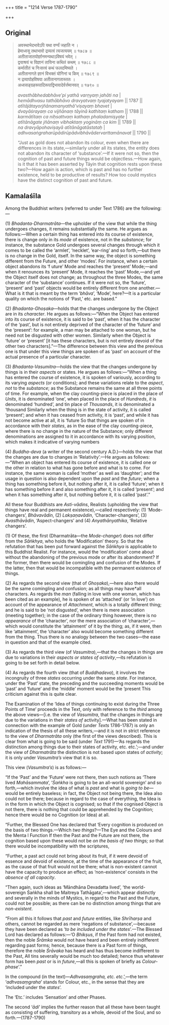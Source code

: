 +++
title = "1214 Verse 1787-1790"

+++
## Original 
>
> अवस्थाभेदभावेऽपि यथा वर्ण्यं जहाति न ।  
> हेमाध्वसु तथाभावो द्रव्यत्वं त्यजत्ययम् ॥ १७८७ ॥  
> अतीताजातयोर्ज्ञानमन्यथाऽविषयं भवेत् ।  
> द्वयाश्रयं च विज्ञानं तायिना कथितं कथम् ॥ १७८८ ॥  
> कर्मातीतं च निःसत्त्वं कथं फलदमिष्यते ।  
> अतीतानागते ज्ञानं विभक्तं योगिनां च किम् ॥ १७८९ ॥  
> न द्रव्यापोहविषया अतीतानागतास्ततः ।  
> अध्वसङ्ग्रहरूपादिरूपाद्विभावादेर्वर्त्तमानवत् ॥ १७९० ॥ 
>
> *avasthābhedabhāve'pi yathā varṇyaṃ jahāti na* \|  
> *hemādhvasu tathābhāvo dravyatvaṃ tyajatyayam* \|\| 1787 \|\|  
> *atītājātayorjñānamanyathā'viṣayaṃ bhavet* \|  
> *dvayāśrayaṃ ca vijñānaṃ tāyinā kathitaṃ katham* \|\| 1788 \|\|  
> *karmātītaṃ ca niḥsattvaṃ kathaṃ phaladamiṣyate* \|  
> *atītānāgate jñānaṃ vibhaktaṃ yogināṃ ca kim* \|\| 1789 \|\|  
> *na dravyāpohaviṣayā atītānāgatāstataḥ* \|  
> *adhvasaṅgraharūpādirūpādvibhāvādervarttamānavat* \|\| 1790 \|\| 
>
> “Just as gold does not abandon its colour, even when there are differences in its state,—similarly under all its states, the entity does not abandon its character of ‘substance’.—If it were not so, then the cognition of past and future things would be objectless.—How again, is it that it has been asserted by Tāyin that cognition rests upon these two?—How again is action, which is past and has no further existence, held to be productive of results? How too could mystics have the distinct cognition of past and future.



## Kamalaśīla

Among the Buddhist writers (referred to under Text 1786) are the following:—

\(1\) *Bhadanta*-*Dharmatrāta*—the upholder of the view that while the thing undergoes changes, it remains substantially the same. He argues as follows:—When a certain thing has entered into its course of existence, there is change only in its *mode* of existence, not in the *substance*; for instance, the substance Gold undergoes several changes through which it comes to be called the ‘armlet’, ‘necklet’, ‘ear-ring’ and so forth,—but there is no change in the Gold, itself. In the same way, the object is something different from the Future, and other ‘modes’. For instance, when a certain object abandons its ‘f uture’ Mode and reaches the ‘present’ Mode;—and when it renounces its ‘present’ Mode, it reaches the ‘past’ Mode,—and yet the Object itself does not change; as throughout the three Modes, the same character of the ‘substance’ continues. If it were not so, the ‘future’, ‘present’ and ‘past’ objects would be entirely different from one another.—What is it that is meant by the term ‘*bhāva*’, ‘Mode’, here?—It is a particular quality on which the notions of ‘Past,’ etc. are based.”

\(2\) *Bhadanta*-*Ghoṣaka*—holds that the changes undergone by the Object are in its *character*. He argues as follows:—“When the Object has entered into its course of existence, it is said to be ‘past’, when it has the character of the ‘past’, but is not entirely deprived of the character of the ‘future’ and the ‘present’: for example, a man may be attached to one woman, but he need not be disgusted with other women. Similarly when the Object is ‘future’ or ‘present’ [it has these characters, but is not entirely devoid of the other two characters].”—The difference between this view and the previous one is that under this view things are spoken of as ‘past’ on account of the actual presence of a particular character.

\(3\) *Bhadanta-Vasumitra*—holds the view that the changes undergone by things is in their *aspects* or states. He argues as follows:—“When a thing has entered the course of existence, it is spoken of variously, according to its varying *aspects* (or conditions); and these variations relate to the *aspect*, *not* to the *substance*; as the Substance remains the same at all three points of time. For example, when the clay counting-piece is placed in the place of *Units*, it is denominated ‘one’, when placed in the place of *Hundreds*, *it* is denominated ‘hundred’, and tin place of *Thousands*, it is denominated a ‘thousand Similarly when the thing is in the state of activity, it is called ‘present’; and when it has ceased from activity, it is ‘past’, and while it has not become active at all, it is ‘future So that things are spoken of in accordance with their *states*, as in the ease of the clay counting-piece, where there is no change in the nature of the Substance; only different denominations are assigned to it in accordance with its varying position, which makes it indicative of varying numbers

\(4\) *Buddha-deva* (a writer of the second century A.D.)—holds the view that the changes are due to changes in ‘Relativity’.—He argues as follows:—“When an object has entered its course of existence, it is called one or the other in relation to what has gone before and what is to come. For instance, the same woman is called ‘mother’ as well as ‘daughter’; and the usage in question is also dependent upon the *past* and the *future*; when a thing has something before it, but nothing after it, it is called ‘future’; when it has something before it and also something after it, it is called ‘present’; and when it has something after it, but nothing before it, it is called ‘past’.”

All these four Buddhists are *Asti-vādins*, Realists (upholding the view that things have real and permanent existence),—called respectively: (1) ‘Mode-changers’, *Bhāvavādin*, (2) *Lakṣaṇavādin*, ‘Character-changers’, (3) *Avasthāvādin*, ‘Aspect-changers’ and (4) *Anyathānyathika*, ‘Relative changers’.

\(1\) Of these, the first (Dharmatrāta—the *Mode-changer*) does not differ from the *Sāṅkhya*, who holds the ‘Modification’ theory. So that the refutation that has been put forward against the *Sāṅkhya* is applicable to this Buddhist Realist. For instance, would the ‘modification’ come about without the abandoning of the previous mode or after its abandonment? If the former, then there would be comingling and confusion of the Modes. If the latter, then that would be incompatible with the permanent existence of things.

\(2\) As regards the second view (that of *Ghoṣaka*),—here also there would be the same comingling and confusion; as all things may have\*all characters. As regards the *man* (falling in love with one woman, which has been cited as an example), he is spoken of as ‘attached’ (or ‘in love’) on account of the appearance of *Attachment*, which is a totally different thing; and he is said to be ‘not disgusted’, when there is mere association (meeting together); in the case of the ordinary thing however, there is no *appearance* of the ‘character’, nor the mere association of ‘character’,—which would constitute the ‘attainment’ of it by the thing; as, if it were, then like ‘attainment’, the ‘character’ also would become something different from the thing. Thus there is no analogy between the two cases—the ease in question and that of the example cited.

\(3\) As regards the third view (of *Vasumitra*),—that the changes in things are due to variations in their *aspects or states of activity*,—its refutation is going to be set forth in detail below.

\(4\) As regards the fourth view (that of *Buddhadeva*), it involves the incongruity of three *states* occurring under the same *state*. For instance, under the ‘Past’ state, the preceding and the succeeding moments would be ‘past’ and ‘future’ and the ‘middle’ moment would be the ‘present This criticism against this is quite clear.

The Examination of the ‘Idea of things continuing to exist during the Three Points of Time’ proceeds in the Text, only with reference to the *third* among the above views—[i.e. the view of *Vasumitra*, that the changes in things are due to the variations in their *states of* activity].—What has been stated in connection with the example of Gold (under *Texts* 1786-1787) is only an indication of the thesis of all these writers,—and it is not in strict reference to the view of *Dharmatrāta* only (the first of the views described). This is clear from what is going to be said (under *Text* 1791)—‘As regards the distinction among things due to their states of activity, etc. etc.’;—and under the view of *Dharmatrāta* the distinction is not based upon states of *activity*; it is only under *Vasumitra’s* view that it is so.

This view (*Vasumitra’s*) is as follows:—

“If the ‘Past’ and the ‘Future’ were not there, then such notions as ‘There lived *Mahāsammata*’, ‘*Śaṅkha* is going to be an all-world sovereign’ and so forth,—which involve the idea of what is *past* and what is *going to be*—would be entirely baseless; in fact, the Object not being there, the Idea also could not be there; because in regard to the case of everything, the Idea is in the form in which the Object is cognised; so that if the cognised Object is not there, there is nothing that could be apprehended by the Cognition; hence there would be no Cognition (or Idea) at all.

“Further, the Blessed One has declared that ‘Every cognition is produced on the basis of two things.—Which *two things*?—The Eye and the Colours and the Menta l Function If then the Past and the Future are not there, the cognition based upon these would not be *on the basis of two things; so* that there would be incompatibility with the scriptures,

“Further, a past act could not bring about its fruit, if it were devoid of essence and devoid of existence, at the time of the appearance of the fruit, as the cause of that fruit would not be there; what is non-existent cannot have the capacity to produce an effect; as ‘non-existence’ consists in the *absence of all capacity*.

“Then again, such ideas as ‘Māndhāna Devadatta lived’, ‘the world-sovereign Śaṅkha shall be Maitreya Tathāgata’,—which appear distinctly and severally in the minds of Mystics, in regard to the Past and the Future, could not be possible; as there can be no distinction among things that are *non-existent*.

“From all this it follows that *past* and *future* entities, like *Shrīharṣa* and others, cannot be regarded as mere ‘negations of substance’,—because they have been declared as ‘*to be included under the states*’.—The Blessed Lord has declared as follows:—‘O *Bhikṣus*, if the Past form had not existed, then the noble *Śrāmka* would not have heard and been entirely indifferent regarding past forms; hence, because there is a Past form of things, therefore the noble *Śrāvaka* has heard and has thus become indifferent to the Past, All tins severally would be much too detailed; hence thus whatever form has been *past* or is in *future*,—all this is spoken of briefly as *Colour-phase*’.”

In the compound (in the text)—*Adhvasaṃgraha, etc. etc*.’,—the term ‘*adhvasaṃgraha*’ stands for Colour, etc., in the sense that they are ‘included under the *states*’.

The ‘Etc.’ includes ‘Sensation’ and other Phases.

The second ‘*ādi*’ implies the further reason that all these have been taught as consisting of suffering, transitory as a whole, devoid of the Soul, and so forth.—(1787-1790)


